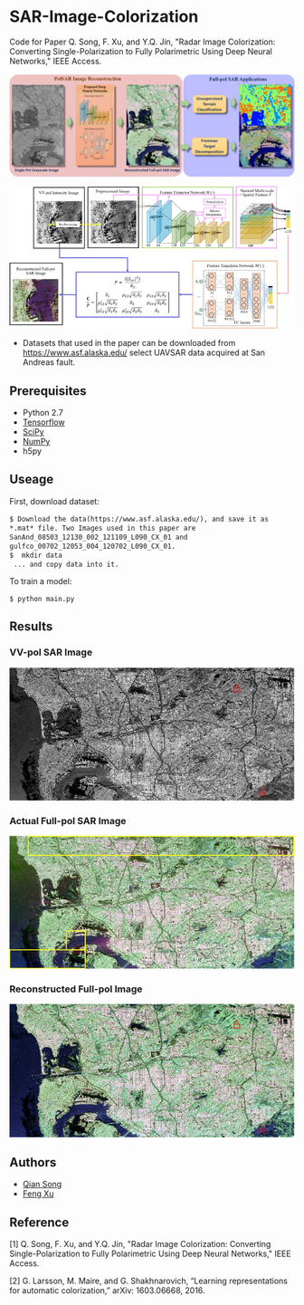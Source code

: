 # SAR-Image-Colorization
Code for Paper Q. Song, F. Xu, and Y.Q. Jin, "Radar Image Colorization: Converting Single-Polarization to Fully Polarimetric Using Deep Neural Networks," IEEE Access.

![graphicabstract](graphicAbstract.png)

![architecture](networkArchitecture.jpg)

* Datasets that used in the paper can be downloaded from https://www.asf.alaska.edu/ select UAVSAR data acquired at San Andreas fault.

## Prerequisites
- Python 2.7
- [Tensorflow](https://www.tensorflow.org/)
- [SciPy](http://www.scipy.org/install.html)
- [NumPy](http://www.numpy.org/)
- h5py

## Useage
First, download dataset:

    $ Download the data(https://www.asf.alaska.edu/), and save it as *.mat* file. Two Images used in this paper are SanAnd_08503_12130_002_121109_L090_CX_01 and gulfco_00702_12053_004_120702_L090_CX_01.
    $  mkdir data
     ... and copy data into it.
     
To train a model:

    $ python main.py


## Results
### VV-pol SAR Image
![VV-pol](VV-pol.jpg)
### Actual Full-pol SAR Image
![actual full-pol](actual_full-pol.jpg)
### Reconstructed Full-pol Image
![reconstructed full-pol](reconstructed_full-pol.jpg)


## Authors
- [Qian Song](https://github.com/QianSong-Cherry)
- [Feng Xu](https://github.com/fudanxu)

## Reference
[1] Q. Song, F. Xu, and Y.Q. Jin, "Radar Image Colorization: Converting Single-Polarization to Fully Polarimetric Using Deep Neural Networks," IEEE Access.

[2] G. Larsson, M. Maire, and G. Shakhnarovich, “Learning representations for automatic colorization,” arXiv: 1603.06668, 2016.
